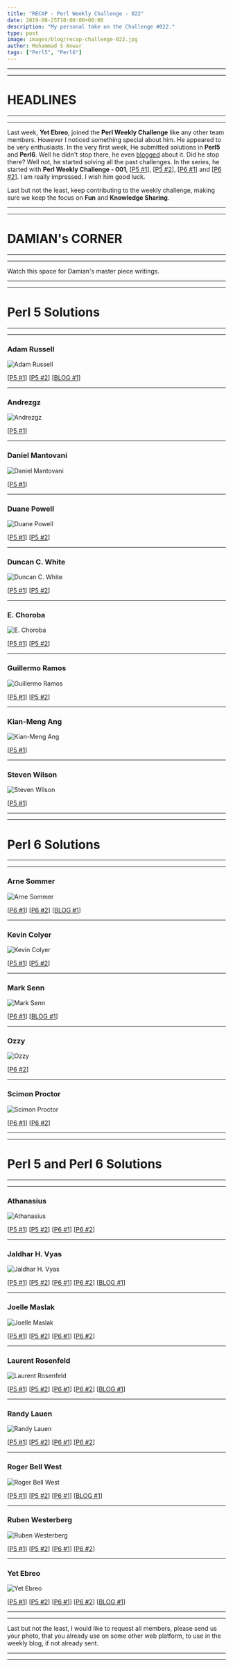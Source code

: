 ```yaml
---
title: "RECAP - Perl Weekly Challenge - 022"
date: 2019-08-25T10:00:00+00:00
description: "My personal take on the Challenge #022."
type: post
image: images/blog/recap-challenge-022.jpg
author: Mohammad S Anwar
tags: ["Perl5", "Perl6"]
---
```

***
***

# HEADLINES

***
***

Last week, **Yet Ebreo**, joined the **Perl Weekly Challenge** like any other team members. However I noticed something special about him. He appeared to be very enthusiasts. In the very first week, He submitted solutions in **Perl5** and **Perl6**. Well he didn't stop there, he even [blogged](http://blogs.perl.org/users/yet_ebreo/2019/08/perl-weekly-challenge-w022.html) about it. Did he stop there? Well not, he started solving all the past challenges. In the series, he started with **Perl Weekly Challenge - 001**, [[P5 #1](https://github.com/manwar/perlweeklychallenge-club/blob/master/challenge-001/yet-ebreo/perl5/ch-1.pl)], [[P5 #2](https://github.com/manwar/perlweeklychallenge-club/blob/master/challenge-001/yet-ebreo/perl5/ch-2.sh)], [[P6 #1](https://github.com/manwar/perlweeklychallenge-club/blob/master/challenge-001/yet-ebreo/perl6/ch-1.p6)] and [[P6 #2](https://github.com/manwar/perlweeklychallenge-club/blob/master/challenge-001/yet-ebreo/perl6/ch-2.p6)]. I am really impressed. I wish him good luck.

Last but not the least, keep contributing to the weekly challenge, making sure we keep the focus on **Fun** and **Knowledge Sharing**.

***
***

# DAMIAN's CORNER

***
***

Watch this space for Damian's master piece writings.

***
***

# Perl 5 Solutions

***
***

### Adam Russell
![Adam Russell](/images/team/adam_russell.jpg)

[[P5 #1](https://github.com/manwar/perlweeklychallenge-club/blob/master/challenge-022/adam-russell/perl5/ch-1.pl)]
[[P5 #2](https://github.com/manwar/perlweeklychallenge-club/blob/master/challenge-022/adam-russell/perl5/ch-2.pl)]
[[BLOG #1](https://adamcrussell.livejournal.com/7521.html)]

***

### Andrezgz
![Andrezgz](/images/team/user.jpg)

[[P5 #1](https://github.com/manwar/perlweeklychallenge-club/blob/master/challenge-022/andrezgz/perl5/ch-1.pl)]

***

### Daniel Mantovani
![Daniel Mantovani](/images/team/daniel_mantovani.jpg)

[[P5 #1](https://github.com/manwar/perlweeklychallenge-club/blob/master/challenge-022/daniel-mantovani/perl5/ch-1.pl)]

***

### Duane Powell
![Duane Powell](/images/team/duane-powell.jpg)

[[P5 #1](https://github.com/manwar/perlweeklychallenge-club/blob/master/challenge-022/duane-powell/perl5/ch-1.pl)]
[[P5 #2](https://github.com/manwar/perlweeklychallenge-club/blob/master/challenge-022/duane-powell/perl5/ch-2.pl)]

***

### Duncan C. White
![Duncan C. White](/images/team/duncan_white.jpg)

[[P5 #1](https://github.com/manwar/perlweeklychallenge-club/blob/master/challenge-022/duncan-c-white/perl5/ch-1.pl)]
[[P5 #2](https://github.com/manwar/perlweeklychallenge-club/blob/master/challenge-022/duncan-c-white/perl5/ch-2.pl)]

***

### E. Choroba
![E. Choroba](/images/team/e-choroba.jpg)

[[P5 #1](https://github.com/manwar/perlweeklychallenge-club/blob/master/challenge-022/e-choroba/perl5/ch-1.pl)]
[[P5 #2](https://github.com/manwar/perlweeklychallenge-club/blob/master/challenge-022/e-choroba/perl5/ch-2.pl)]

***

### Guillermo Ramos
![Guillermo Ramos](/images/team/user.jpg)

[[P5 #1](https://github.com/manwar/perlweeklychallenge-club/blob/master/challenge-022/guillermo-ramos/perl5/ch-1.pl)]
[[P5 #2](https://github.com/manwar/perlweeklychallenge-club/blob/master/challenge-022/guillermo-ramos/perl5/ch-2.pl)]


***

### Kian-Meng Ang
![Kian-Meng Ang](/images/team/user.jpg)

[[P5 #1](https://github.com/manwar/perlweeklychallenge-club/blob/master/challenge-022/kian-meng-ang/perl5/ch-1.pl)]

***

### Steven Wilson
![Steven Wilson](/images/team/user.jpg)

[[P5 #1](https://github.com/manwar/perlweeklychallenge-club/blob/master/challenge-022/steven-wilson/perl5/ch-1.pl)]

***
***

# Perl 6 Solutions

***
***

### Arne Sommer
![Arne Sommer](/images/team/arne-sommer.jpg)

[[P6 #1](https://github.com/manwar/perlweeklychallenge-club/blob/master/challenge-022/arne-sommer/perl6/ch-1.p6)]
[[P6 #2](https://github.com/manwar/perlweeklychallenge-club/blob/master/challenge-022/arne-sommer/perl6/ch-2.p6)]
[[BLOG #1](https://perl6.eu/prime-lzw.html)]

***

### Kevin Colyer
![Kevin Colyer](/images/team/user.jpg)

[[P5 #1](https://github.com/manwar/perlweeklychallenge-club/blob/master/challenge-022/kevin-colyer/perl5/ch-1.pl)]
[[P5 #2](https://github.com/manwar/perlweeklychallenge-club/blob/master/challenge-022/kevin-colyer/perl5/ch-2.pl)]

***

### Mark Senn
![Mark Senn](/images/team/mark_senn.jpg)

[[P6 #1](https://github.com/manwar/perlweeklychallenge-club/blob/master/challenge-022/mark-senn/perl6/ch-1.p6)]
[[BLOG #1](https://engineering.purdue.edu/~mark/pwc-022-1.pdf)]

***

### Ozzy
![Ozzy](/images/team/user.jpg)

[[P6 #2](https://github.com/manwar/perlweeklychallenge-club/blob/master/challenge-022/ozzy/perl6/ch-2.p6)]

***

### Scimon Proctor
![Scimon Proctor](/images/team/simon_proctor.jpg)

[[P6 #1](https://github.com/manwar/perlweeklychallenge-club/blob/master/challenge-022/simon-proctor/perl6/ch-1.p6)]
[[P6 #2](https://github.com/manwar/perlweeklychallenge-club/blob/master/challenge-022/simon-proctor/perl6/ch-2.p6)]

***
***

# Perl 5 and Perl 6 Solutions

***
***

### Athanasius
![Athanasius](/images/team/athanasius.jpg)

[[P5 #1](https://github.com/manwar/perlweeklychallenge-club/blob/master/challenge-022/athanasius/perl5/ch-1.pl)]
[[P5 #2](https://github.com/manwar/perlweeklychallenge-club/blob/master/challenge-022/athanasius/perl5/ch-2.pl)]
[[P6 #1](https://github.com/manwar/perlweeklychallenge-club/blob/master/challenge-022/athanasius/perl6/ch-1.p6)]
[[P6 #2](https://github.com/manwar/perlweeklychallenge-club/blob/master/challenge-022/athanasius/perl6/ch-2.p6)]

***

### Jaldhar H. Vyas
![Jaldhar H. Vyas](/images/team/jaldhar_vyas.jpg)

[[P5 #1](https://github.com/manwar/perlweeklychallenge-club/blob/master/challenge-022/jaldhar-h-vyas/perl5/ch-1.pl)]
[[P5 #2](https://github.com/manwar/perlweeklychallenge-club/blob/master/challenge-022/jaldhar-h-vyas/perl5/ch-2.pl)]
[[P6 #1](https://github.com/manwar/perlweeklychallenge-club/blob/master/challenge-022/jaldhar-h-vyas/perl6/ch-1.sh)]
[[P6 #2](https://github.com/manwar/perlweeklychallenge-club/blob/master/challenge-022/jaldhar-h-vyas/perl6/ch-2.p6)]
[[BLOG #1](https://www.braincells.com/perl/2019/08/perl_weekly_challenge_week_22.html)]

***

### Joelle Maslak
![Joelle Maslak](/images/team/joelle_maslak.jpg)

[[P5 #1](https://github.com/manwar/perlweeklychallenge-club/blob/master/challenge-022/joelle-maslak/perl5/ch-1.pl)]
[[P5 #2](https://github.com/manwar/perlweeklychallenge-club/blob/master/challenge-022/joelle-maslak/perl5/ch-2.pl)]
[[P6 #1](https://github.com/manwar/perlweeklychallenge-club/blob/master/challenge-022/joelle-maslak/perl6/ch-1.p6)]
[[P6 #2](https://github.com/manwar/perlweeklychallenge-club/blob/master/challenge-022/joelle-maslak/perl6/ch-2.p6)]

***

### Laurent Rosenfeld
![Laurent Rosenfeld](/images/team/laurent_rosenfeld.jpg)

[[P5 #1](https://github.com/manwar/perlweeklychallenge-club/blob/master/challenge-022/laurent-rosenfeld/perl5/ch-1.pl)]
[[P5 #2](https://github.com/manwar/perlweeklychallenge-club/blob/master/challenge-022/laurent-rosenfeld/perl5/ch-2.pl)]
[[P6 #1](https://github.com/manwar/perlweeklychallenge-club/blob/master/challenge-022/laurent-rosenfeld/perl6/ch-1.p6)]
[[P6 #2](https://github.com/manwar/perlweeklychallenge-club/blob/master/challenge-022/laurent-rosenfeld/perl6/ch-2.p6)]
[[BLOG #1](http://blogs.perl.org/users/laurent_r/2019/08/perl-weekly-challenge-22-sexy-prime-pairs-and-compression-algorithm.html)]

***

### Randy Lauen
![Randy Lauen](/images/team/user.jpg)

[[P5 #1](https://github.com/manwar/perlweeklychallenge-club/blob/master/challenge-022/randy-lauen/perl5/ch-1.pl)]
[[P5 #2](https://github.com/manwar/perlweeklychallenge-club/blob/master/challenge-022/randy-lauen/perl5/ch-2.pl)]
[[P6 #1](https://github.com/manwar/perlweeklychallenge-club/blob/master/challenge-022/randy-lauen/perl6/ch-1.p6)]
[[P6 #2](https://github.com/manwar/perlweeklychallenge-club/blob/master/challenge-022/randy-lauen/perl6/ch-2.p6)]

***

### Roger Bell West
![Roger Bell West](/images/team/user.jpg)

[[P5 #1](https://github.com/manwar/perlweeklychallenge-club/blob/master/challenge-022/roger-bell-west/perl5/ch-1.pl)]
[[P5 #2](https://github.com/manwar/perlweeklychallenge-club/blob/master/challenge-022/roger-bell-west/perl5/ch-2.pl)]
[[P6 #1](https://github.com/manwar/perlweeklychallenge-club/blob/master/challenge-022/roger-bell-west/perl6/ch-1.p6)]
[[BLOG #1](https://blog.firedrake.org/archive/2019/08/Perl_Weekly_Challenge_22.html)]

***

### Ruben Westerberg
![Ruben Westerberg](/images/team/ruben-westerberg.jpg)

[[P5 #1](https://github.com/manwar/perlweeklychallenge-club/blob/master/challenge-022/ruben-westerberg/perl5/ch-1.pl)]
[[P5 #2](https://github.com/manwar/perlweeklychallenge-club/blob/master/challenge-022/ruben-westerberg/perl5/ch-2.pl)]
[[P6 #1](https://github.com/manwar/perlweeklychallenge-club/blob/master/challenge-022/ruben-westerberg/perl6/ch-1.p6)]
[[P6 #2](https://github.com/manwar/perlweeklychallenge-club/blob/master/challenge-022/ruben-westerberg/perl6/ch-2.p6)]

***

### Yet Ebreo
![Yet Ebreo](/images/team/yet-ebreo.jpg)

[[P5 #1](https://github.com/manwar/perlweeklychallenge-club/blob/master/challenge-022/yet-ebreo/perl5/ch-1.pl)]
[[P5 #2](https://github.com/manwar/perlweeklychallenge-club/blob/master/challenge-022/yet-ebreo/perl5/ch-2.pl)]
[[P6 #1](https://github.com/manwar/perlweeklychallenge-club/blob/master/challenge-022/yet-ebreo/perl6/ch-1.p6)]
[[P6 #2](https://github.com/manwar/perlweeklychallenge-club/blob/master/challenge-022/yet-ebreo/perl6/ch-2.p6)]
[[BLOG #1](http://blogs.perl.org/users/yet_ebreo/2019/08/perl-weekly-challenge-w022.html)]

***
***

Last but not the least, I would like to request all members, please send us your photo, that you already use on some other web platform, to use in the weekly blog, if not already sent.

***
***
